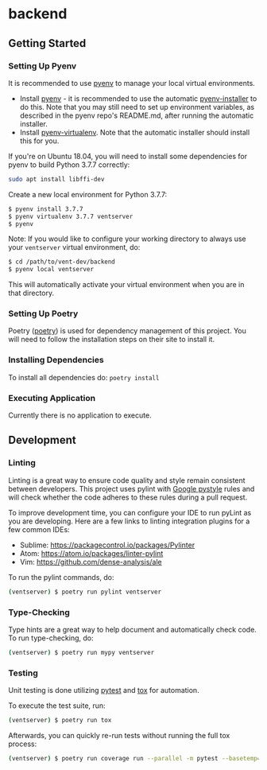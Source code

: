 # backend

## Getting Started

### Setting Up Pyenv

It is recommended to use [pyenv](https://github.com/pyenv/pyenv) to manage
your local virtual environments.

* Install [pyenv](https://github.com/pyenv/pyenv) - it is recommended to use the automatic [pyenv-installer](https://github.com/pyenv/pyenv-installer) to do this. Note that you may still need to set up environment variables, as described in the pyenv repo's README.md, after running the automatic installer.
* Install [pyenv-virtualenv](https://github.com/pyenv/pyenv-virtualenv). Note that the automatic installer should install this for you.

If you're on Ubuntu 18.04, you will need to install some dependencies for pyenv
to build Python 3.7.7 correctly:

```bash
sudo apt install libffi-dev
```

Create a new local environment for Python 3.7.7:

```bash
$ pyenv install 3.7.7
$ pyenv virtualenv 3.7.7 ventserver
$ pyenv
```

Note: If you would like to configure your working directory to always use
your `ventserver` virtual environment, do:

```bash
$ cd /path/to/vent-dev/backend
$ pyenv local ventserver
```

This will automatically activate your virtual environment when you are in
that directory.

### Setting Up Poetry

Poetry ([poetry](https://python-poetry.org/docs/)) is used for dependency
management of this project.  You will need to follow the installation steps
on their site to install it.

### Installing Dependencies

To install all dependencies do: `poetry install`

### Executing Application

Currently there is no application to execute.

## Development

### Linting

Linting is a great way to ensure code quality and style remain consistent
between developers.  This project uses pylint with
[Google pystyle](https://github.com/google/styleguide/blob/gh-pages/pyguide.md)
rules and will check whether the code adheres to these rules during a pull request.

To improve development time, you can configure your IDE to run pyLint as
you are developing. Here are a few links to linting integration plugins for a few
common IDEs:

* Sublime: https://packagecontrol.io/packages/Pylinter
* Atom: https://atom.io/packages/linter-pylint
* Vim: https://github.com/dense-analysis/ale

To run the pylint commands, do:

```bash
(ventserver) $ poetry run pylint ventserver
```

### Type-Checking

Type hints are a great way to help document and automatically check code. To run
type-checking, do:

```bash
(ventserver) $ poetry run mypy ventserver
```

### Testing

Unit testing is done utilizing [pytest](https://docs.pytest.org/en/latest/) and
[tox](https://tox.readthedocs.io/en/latest/) for automation.

To execute the test suite, run:

```bash
(ventserver) $ poetry run tox
```

Afterwards, you can quickly re-run tests without running the full tox process:

```bash
(ventserver) $ poetry run coverage run --parallel -m pytest --basetemp=.tox/py37/tmp --verbose tests
```